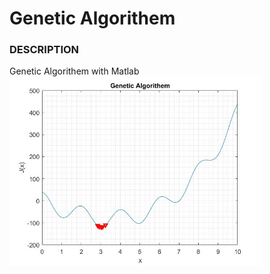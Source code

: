# Genetic Algorithem

### DESCRIPTION
Genetic Algorithem with Matlab
<img src="https://github.com/DarshanaUOP/Genetic-Algorithem/raw/master/results.jpg" width = 80%>
